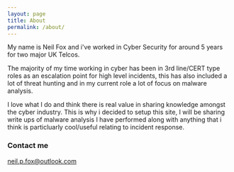 ```yaml
---
layout: page
title: About
permalink: /about/
---
```

My name is Neil Fox and i've worked in Cyber Security for around 5 years for two major UK Telcos.

The majority of my time working in cyber has been in 3rd line/CERT type roles as an escalation point for high level incidents, this has
also included a lot of threat hunting and in my current role a lot of focus on malware analysis.

I love what I do and think there is real value in sharing knowledge amongst the cyber industry. This is why i decided to setup this site,
I will be sharing write ups of malware analysis I have performed along with anything that i think is particluarly cool/useful relating to
incident response.

### Contact me

[neil.p.fox@outlook.com](mailto:neil.p.fox@outlook.com)

